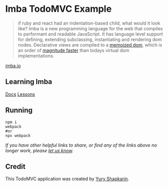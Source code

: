 # Imba TodoMVC Example

> if ruby and react had an indentation-based child, what would it look like? Imba is a new programming language for the web that compiles to performant and readable JavaScript. It has language level support for defining, extending subclassing, instantiating and rendering dom nodes.
> Declarative views are compiled to a [memoized dom](http://imba.io/guides/advanced/performance#performance), which is an order of [magnitude faster](https://somebee.github.io/dom-reconciler-bench/index.html) than todays virtual dom implementations. 

[imba.io](http://imba.io)

## Learning Imba

[Docs](http://imba.io/guides/essentials/introduction)
[Lessons](https://scrimba.com)


## Running

```
npm i
webpack
#or
npx webpack 
```

_If you have other helpful links to share, or find any of the links above no longer work, please [let us know](https://github.com/tastejs/todomvc/issues)._


## Credit

This TodoMVC application was created by [Yury Shapkarin](http://shapkarin.me).
